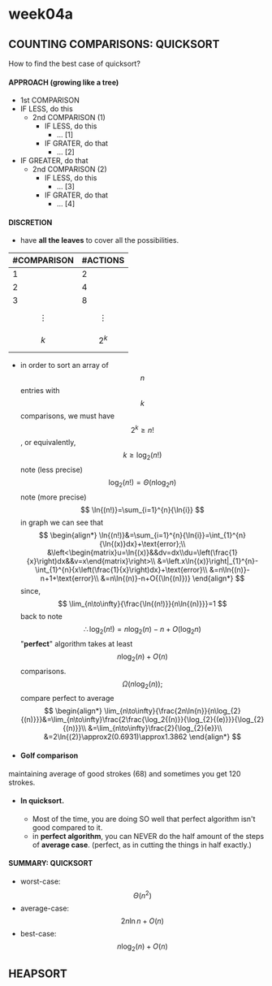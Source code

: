 # week04a

## COUNTING COMPARISONS: QUICKSORT
How to find the best case of quicksort?
#### APPROACH (growing like a tree)
- 1st COMPARISON
 - IF LESS, do this
    -  2nd COMPARISON (1)
        -  IF LESS,  do this
            -  ... [1]
        -  IF GRATER, do that
            -  ... [2]
 - IF GREATER, do that
    - 2nd COMPARISON (2)
        -  IF LESS,  do this
            -  ... [3]
        -  IF GRATER, do that
            -  ... [4]


#### DISCRETION
 - have **all the leaves** to cover all the possibilities.
 
|#COMPARISON|#ACTIONS  |
|-----------|----------|
|     1     |    2     |
|     2     |    4     |
|     3     |    8     |
|$$\vdots$$ |$$\vdots$$|
|   $$k$$   |  $$2^k$$ |

- in order to sort an array of $$n$$ entries with $$k$$ comparisons, we must have $$2^k\geq{n!}$$, or equivalently, 
$$
    k\geq\log_{2}{(n!)}
$$
note (less precise)
$$
\log_{2}{(n!)}=\Theta{(n\log_{2}{n})}
$$
note (more precise)
$$
\ln{(n!)}=\sum_{i=1}^{n}{\ln{i}}
$$
in graph we can see that
$$
\begin{align*}
\ln{(n!)}&=\sum_{i=1}^{n}{\ln{i}}=\int_{1}^{n}{\ln{(x)}dx}+\text{error};\\
&\left<\begin{matrix}u=\ln{(x)}&&dv=dx\\du=\left(\frac{1}{x}\right)dx&&v=x\end{matrix}\right>\\
&=\left.x\ln{(x)}\right|_{1}^{n}-\int_{1}^{n}{x\left(\frac{1}{x}\right)dx}+\text{error}\\
&=n\ln{(n)}-n+1+\text{error}\\
&=n\ln{(n)}-n+O{(\ln{(n)})}
\end{align*}
$$
since,
$$
    \lim_{n\to\infty}{\frac{\ln{(n!)}}{n\ln{(n)}}}=1
$$
back to note
$$
\therefore\log_{2}{(n!)}=n\log_{2}{(n)}-n+O(\log_{2}{n})
$$
"**perfect**" algorithm takes at least $$n\log_{2}{(n)}+O{(n)}$$ comparisons.
$$
    \Omega{(n\log_{2}{(n)})};
$$
compare perfect to average
$$
    \begin{align*}
    \lim_{n\to\infty}{\frac{2n\ln{n}}{n\log_{2}{(n)}}}&=\lim_{n\to\infty}\frac{2\frac{\log_2{(n)}}{\log_{2}{(e)}}}{\log_{2}{(n)}}\\
    &=\lim_{n\to\infty}\frac{2}{\log_{2}{e}}\\
    &=2\ln{(2)}\approx2(0.6931)\approx1.3862
    \end{align*}
$$
- #### Golf comparison
maintaining average of good strokes (68) and sometimes you get 120 strokes.
- #### In quicksort.
    - Most of the time, you are doing SO well that perfect algorithm isn't good compared to it.
    - in **perfect algorithm**, you can NEVER do the half amount of the steps of **average case**. (perfect, as in cutting the things in half exactly.)

#### SUMMARY: QUICKSORT
 - worst-case: $$\Theta(n^2)$$ 
 - average-case: $$2n\ln{n}+O(n)$$
 - best-case: $$n\log_{2}(n)+O(n)$$


## HEAPSORT

